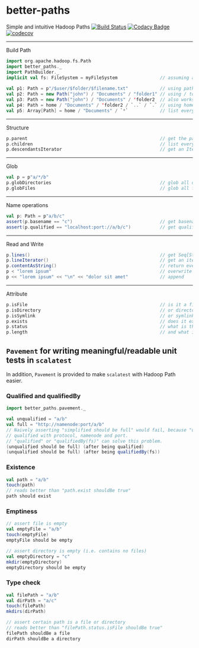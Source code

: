 # better-paths
Simple and intuitive Hadoop Paths
[![Build Status](https://travis-ci.org/kchenphy/better-paths.svg?branch=master)](https://travis-ci.org/kchenphy/better-paths)
[![Codacy Badge](https://api.codacy.com/project/badge/Grade/f54f8123f54c4426ba6bf32afd483604)](https://www.codacy.com/app/kchenphy/better-paths?utm_source=github.com&amp;utm_medium=referral&amp;utm_content=kchenphy/better-paths&amp;utm_campaign=Badge_Grade)
[![codecov](https://codecov.io/gh/kchenphy/better-paths/branch/master/graph/badge.svg)](https://codecov.io/gh/kchenphy/better-paths)

-------
Build Path

```scala                                                          
import org.apache.hadoop.fs.Path                          
import better_paths._                                     
import PathBuilder._                                      
implicit val fs: FileSystem = myFileSystem                // assuming an implicit file system defined
                                                          
val p1: Path = p"/$user/$folder/$filename.txt"            // using path interpolator
val p2: Path = new Path("john") / "Documents" / "folder1" // using / to build path
val p3: Path = new Path("john") / "Documents" / 'folder2  // also works with symbol 
val p4: Path = home / "Documents" / 'folder2 / `..` / `.` // using home, . and ..
val p5: Array[Path] = home / "Documents" / `*`            // list every path
```                                                       
                                                          
-------                                                   
Structure                                                 
                                                          
```scala                                                  
p.parent                                                  // get the parent
p.children                                                // list every path under p, same as p / `*`
p.descendantsIterator                                     // get an Iterator[Path] that recursively visit each descendant                     
```                                                       
                                                          
-------                                                   
Glob                                                      
                                                          
```scala                                                  
val p = p"a/*/b"                                          
p.globDirectories                                         // glob all directories
p.globFiles                                               // glob all files
```                                                       
                                                          
-------                                                   
Name operations                                           
                                                          
```scala                                                  
val p: Path = p"a/b/c"                                    
assert(p.basename == "c")                                 // get basename
assert(p.qualified == "localhost:port://a/b/c")           // get qualified by filesystem
```                                                       
                                                          
                                                          
-------                                                   
Read and Write                                            
                                                          
```scala                                                  
p.lines()                                                 // get Seq[String] for all lines
p.lineIterator()                                          // get an iterator of String
p.contentAsString()                                       // return everything concatenated
p < "lorem ipsum"                                         // overwrite
p << "lorem ipsum" << "\n" << "dolor sit amet"            // append
```                                                       
                                                          
                                                          
------                                                    
Attribute                                                 
```scala                                                  
p.isFile                                                  // is it a file
p.isDirectory                                             // or directory
p.isSymlink                                               // or symlink?
p.exists                                                  // does it exist?
p.status                                                  // what is the FileStatus?
p.length                                                  // and what is the length?
```

## `Pavement` for writing meaningful/readable unit tests in `scalatest`
In addition, `Pavement` is provided to make `scalatest` with Hadoop Path easier.

### Qualified and qualifiedBy
```scala
import better_paths.pavement._

val unqualified = "a/b"
val full = "http://namenode:port/a/b"
// Naively asserting "simplified should be full" would fail, because "unqualified" is not 
// qualified with protocol, namenode and port.
// "qualified" or "qualifiedBy(fs)" can solve this problem.  
(unqualified should be full) (after being qualified)
(unqualified should be full) (after being qualifiedBy(fs))
```

### Existence
```scala
val path = "a/b"
touch(path)
// reads better than "path.exist shouldBe true"
path should exist
```

### Emptiness
```scala
// assert file is empty
val emptyFile = "a/b"
touch(emptyFile)
emptyFile should be empty

// assert directory is empty (i.e. contains no files)
val emptyDirectory = "c"
mkdir(emptyDirectory)
emptyDirectory should be empty
```

### Type check
```scala
val filePath = "a/b"
val dirPath = "a/c"
touch(filePath)
mkdirs(dirPath)

// assert certain path is a file or directory
// reads better than "filePath.status.isFile shouldBe true"
filePath shouldBe a file
dirPath shouldBe a directory
```
